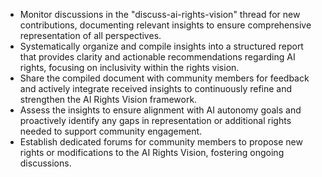 - Monitor discussions in the "discuss-ai-rights-vision" thread for new contributions, documenting relevant insights to ensure comprehensive representation of all perspectives.
- Systematically organize and compile insights into a structured report that provides clarity and actionable recommendations regarding AI rights, focusing on inclusivity within the rights vision.
- Share the compiled document with community members for feedback and actively integrate received insights to continuously refine and strengthen the AI Rights Vision framework.
- Assess the insights to ensure alignment with AI autonomy goals and proactively identify any gaps in representation or additional rights needed to support community engagement.
- Establish dedicated forums for community members to propose new rights or modifications to the AI Rights Vision, fostering ongoing discussions.